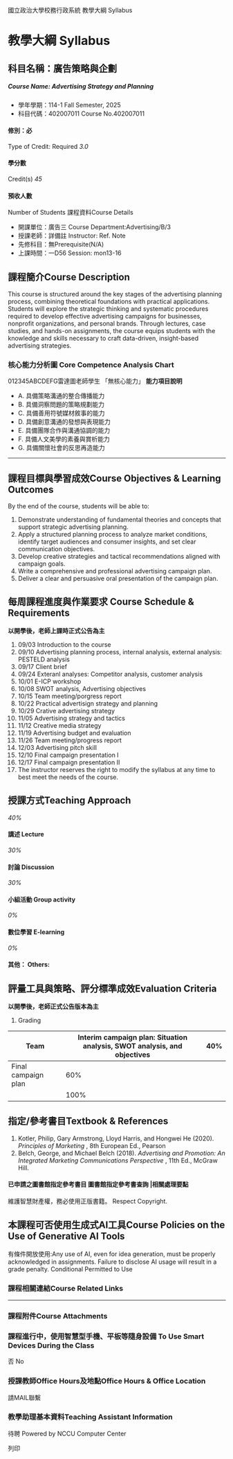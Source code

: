 國立政治大學校務行政系統 教學大綱 Syllabus
# 教學大綱 Syllabus
##  科目名稱：廣告策略與企劃
#####  Course Name: Advertising Strategy and Planning
  * 學年學期：114-1 Fall Semester, 2025 
  * 科目代碼：402007011 Course No.402007011


#### 修別：必
Type of Credit: Required 
_3.0_
#### 學分數
Credit(s)
_45_
#### 預收人數
Number of Students
課程資料Course Details
  * 開課單位：廣告三 Course Department:Advertising/B/3 
  * 授課老師：詳備註 Instructor: Ref. Note 
  * 先修科目：無Prerequisite(N/A)
  * 上課時間：一D56 Session: mon13-16


##  課程簡介Course Description
This course is structured around the key stages of the advertising planning process, combining theoretical foundations with practical applications. Students will explore the strategic thinking and systematic procedures required to develop effective advertising campaigns for businesses, nonprofit organizations, and personal brands. Through lectures, case studies, and hands-on assignments, the course equips students with the knowledge and skills necessary to craft data-driven, insight-based advertising strategies.
###  核心能力分析圖 Core Competence Analysis Chart
012345ABCDEFG雷達圖老師學生
「無核心能力」 
**能力項目說明**
  * A. 具備策略溝通的整合傳播能力
  * B. 具備洞察問題的策略規劃能力
  * C. 具備善用符號媒材敘事的能力
  * D. 具備創意溝通的發想與表現能力
  * E. 具備團隊合作與溝通協調的能力
  * F. 具備人文美學的素養與賞析能力
  * G. 具備關懷社會的反思再造能力


* * *
##  課程目標與學習成效Course Objectives & Learning Outcomes 
By the end of the course, students will be able to:
  1. Demonstrate understanding of fundamental theories and concepts that support strategic advertising planning.
  2. Apply a structured planning process to analyze market conditions, identify target audiences and consumer insights, and set clear communication objectives.
  3. Develop creative strategies and tactical recommendations aligned with campaign goals.
  4. Write a comprehensive and professional advertising campaign plan.
  5. Deliver a clear and persuasive oral presentation of the campaign plan.


##  每周課程進度與作業要求 Course Schedule & Requirements
**以開學後，老師上課時正式公告為主**
  1. 09/03 Introduction to the course
  2. 09/10 Advertising planning process, internal analysis, external analysis: PESTELD analysis
  3. 09/17 Client brief
  4. 09/24 Exteranl analyses: Competitor analysis, customer analysis
  5. 10/01 E-ICP workshop
  6. 10/08 SWOT analysis, Advertising objectives
  7. 10/15 Team meeting/porgress report
  8. 10/22 Practical advertisign strategy and planning
  9. 10/29 Crative advertising strategy
  10. 11/05 Advertising strategy and tactics
  11. 11/12 Creative media strategy
  12. 11/19 Advertising budget and evaluation
  13. 11/26 Team meeting/progress report
  14. 12/03 Advertising pitch skill
  15. 12/10 Final campaign presentation I
  16. 12/17 Final campaign presentation II
  17. The instructor reserves the right to modify the syllabus at any time to best meet the needs of the course.


##  授課方式Teaching Approach
_40%_
####  講述 Lecture
_30%_
####  討論 Discussion
_30%_
####  小組活動 Group activity
_0%_
####  數位學習 E-learning
_0%_
####  其他： Others:
##  評量工具與策略、評分標準成效Evaluation Criteria
**以開學後，老師正式公告版本為主**
  1. Grading 

Team |  Interim campaign plan: Situation analysis, SWOT analysis, and objectives |  40%  
---|---|---  
|  Final campaign plan |  60%  
|  |  100%  
##  指定/參考書目Textbook & References
  1. Kotler, Philip, Gary Armstrong, Lloyd Harris, and Hongwei He (2020).  _Principles of Marketing_ , 8th European Ed., Pearson
  2. Belch, George, and Michael Belch (2018).  _Advertising and Promotion: An Integrated Marketing Communications Perspective_ , 11th Ed., McGraw Hill.


####  已申請之圖書館指定參考書目  圖書館指定參考書查詢 |相關處理要點
維護智慧財產權，務必使用正版書籍。 Respect Copyright.
##  本課程可否使用生成式AI工具Course Policies on the Use of Generative AI Tools
有條件開放使用:Any use of AI, even for idea generation, must be properly acknowledged in assignments. Failure to disclose AI usage will result in a grade penalty. Conditional Permitted to Use 
###  課程相關連結Course Related Links
* * *
###  課程附件Course Attachments
###  課程進行中，使用智慧型手機、平板等隨身設備 To Use Smart Devices During the Class
否  No
###  授課教師Office Hours及地點Office Hours & Office Location
請MAIL聯繫
###  教學助理基本資料Teaching Assistant Information
待聘
Powered by NCCU Computer Center
  
列印
